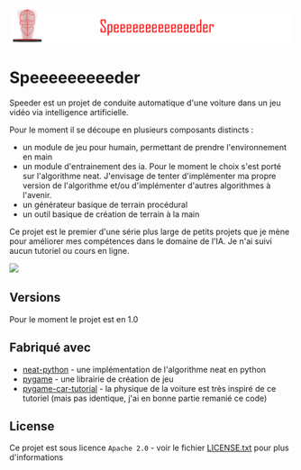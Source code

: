 ![](./imgs/banner.png)

# Speeeeeeeeeder 

Speeder est un projet de conduite automatique d'une voiture dans un jeu vidéo via intelligence artificielle.

Pour le moment il se découpe en plusieurs composants distincts :
- un module de jeu pour humain, permettant de prendre l'environnement en main
- un module d'entrainement des ia. Pour le moment le choix s'est porté sur l'algorithme neat. J'envisage de tenter d'implémenter ma propre version de l'algorithme et/ou d'implémenter d'autres algorithmes à l'avenir.
- un générateur basique de terrain procédural
- un outil basique de création de terrain à la main

Ce projet est le premier d'une série plus large de petits projets que je mène pour améliorer mes compétences dans le domaine de l'IA. Je n'ai suivi aucun tutoriel ou cours en ligne.

![](./imgs/demo.gif)

## Versions
Pour le moment le projet est en 1.0

## Fabriqué avec
* [neat-python](https://github.com/CodeReclaimers/neat-python) - une implémentation de l'algorithme neat en python
* [pygame](https://www.pygame.org/news) - une librairie de création de jeu
* [pygame-car-tutorial](https://github.com/maximryzhov/pygame-car-tutorial) - la physique de la voiture est très inspiré de ce tutoriel (mais pas identique, j'ai en bonne partie remanié ce code)

## License
Ce projet est sous licence ``Apache 2.0`` - voir le fichier [LICENSE.txt](LICENSE.txt) pour plus d'informations
